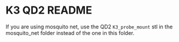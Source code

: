 # K3 QD2 README

If you are using mosquito net, use the QD2 `K3_probe_mount` stl in the mosquito_net folder instead of the one in this folder.
